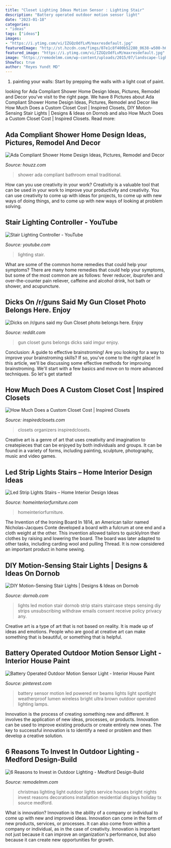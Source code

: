 ```yaml
---
title: "Closet Lighting Ideas Motion Sensor : Lighting Stair"
description: "Battery operated outdoor motion sensor light"
date: "2023-01-18"
categories:
- "ideas"
tags: ["ideas"]
images:
- "https://i.ytimg.com/vi/IZGQzOdfLvM/maxresdefault.jpg"
featuredImage: "http://st.hzcdn.com/fimgs/07e1c8f400b52280_0638-w500-h666-b0-p0--traditional-bathroom.jpg"
featured_image: "https://i.ytimg.com/vi/IZGQzOdfLvM/maxresdefault.jpg"
image: "https://remodelmm.com/wp-content/uploads/2015/07/landscape-lighting-austin-outdoor-christmas-event-san-antonio-tx-alamo-heights-castle-hills-canyon-springs-monte-vista-low-voltage-lamps-unique-supply-design-las-vegas.jpg"
ShowToc: true
author: "Reyes Yundt MD"
---
```



1. painting your walls: Start by prepping the walls with a light coat of paint.

	

		
looking for Ada Compliant Shower Home Design Ideas, Pictures, Remodel and Decor you've visit to the right page. We have 8 Pictures about Ada Compliant Shower Home Design Ideas, Pictures, Remodel and Decor like How Much Does a Custom Closet Cost | Inspired Closets, DIY Motion-Sensing Stair Lights | Designs &amp; Ideas on Dornob and also How Much Does a Custom Closet Cost | Inspired Closets. Read more:
		
    
## Ada Compliant Shower Home Design Ideas, Pictures, Remodel And Decor

<img loading=lazy src="http://st.hzcdn.com/fimgs/07e1c8f400b52280_0638-w500-h666-b0-p0--traditional-bathroom.jpg" onerror="this.onerror=null;this.src='https://tse2.mm.bing.net/th?id=OIP.zuhjR6eK8J3pTUwcCZHEAgHaJ3&amp;pid=15.1';" alt="Ada Compliant Shower Home Design Ideas, Pictures, Remodel and Decor">

_Source: houzz.com_

>shower ada compliant bathroom email traditional. 

	

How can you use creativity in your work?
Creativity is a valuable tool that can be used in your work to improve your productivity and creativity. You can use creativity to come up with ideas for projects, to come up with new ways of doing things, and to come up with new ways of looking at problem solving.

    
## Stair Lighting Controller - YouTube

<img loading=lazy src="https://i.ytimg.com/vi/IZGQzOdfLvM/maxresdefault.jpg" onerror="this.onerror=null;this.src='https://tse4.mm.bing.net/th?id=OIP.7lLR7FG5shYDAhYHnJX3AAHaEK&amp;pid=15.1';" alt="Stair Lighting Controller - YouTube">

_Source: youtube.com_

>lighting stair. 

	

What are some of the common home remedies that could help your symptoms?
There are many home remedies that could help your symptoms, but some of the most common are as follows: fever reducer, ibuprofen and over-the-counter pain reliever, caffeine and alcohol drink, hot bath or shower, and acupuncture.

    
## Dicks On /r/guns Said My Gun Closet Photo Belongs Here. Enjoy

<img loading=lazy src="http://i.imgur.com/zc7rMVW.jpg" onerror="this.onerror=null;this.src='https://tse1.mm.bing.net/th?id=OIP.jP5ZWVjxNIC2rAzLea20EQHaJ6&amp;pid=15.1';" alt="Dicks on /r/guns said my Gun Closet photo belongs here. Enjoy">

_Source: reddit.com_

>gun closet guns belongs dicks said imgur enjoy. 

	

Conclusion: A guide to effective brainstroming!
Are you looking for a way to improve your brainstroming skills? If so, you've come to the right place! In this article, we'll be discussing some effective methods for improving brainstroming. We'll start with a few basics and move on to more advanced techniques. So let's get started!

    
## How Much Does A Custom Closet Cost | Inspired Closets

<img loading=lazy src="https://www.inspiredclosets.com/wp-content/uploads/2020/07/DS_756.jpg" onerror="this.onerror=null;this.src='https://tse3.mm.bing.net/th?id=OIP.4UNlmtnljaQW9ka0YV2gLgHaLH&amp;pid=15.1';" alt="How Much Does a Custom Closet Cost | Inspired Closets">

_Source: inspiredclosets.com_

>closets organizers inspiredclosets. 

	

Creative art is a genre of art that uses creativity and imagination to createpieces that can be enjoyed by both individuals and groups. It can be found in a variety of forms, including painting, sculpture, photography, music and video games.

    
## Led Strip Lights Stairs – Home Interior Design Ideas

<img loading=lazy src="https://www.homeinteriorfurniture.com/wp-content/uploads/2019/03/led-strip-lights-stairs-9.jpg" onerror="this.onerror=null;this.src='https://tse1.mm.bing.net/th?id=OIP.AttJqUwJ7IAWTNdNuDS5xgHaHF&amp;pid=15.1';" alt="Led Strip Lights Stairs – Home Interior Design Ideas">

_Source: homeinteriorfurniture.com_

>homeinteriorfurniture. 

	

The Invention of the Ironing Board
In 1814, an American tailor named Nicholas-Jacques Conte developed a board with a fulcrum at one end and a cloth weight at the other. This invention allowed tailors to quicklyIron their clothes by raising and lowering the board. The board was later adapted to other tasks, including carding wool and pulling Thread. It is now considered an important product in home sewing.

    
## DIY Motion-Sensing Stair Lights | Designs &amp; Ideas On Dornob

<img loading=lazy src="https://dornob.com/wp-content/uploads/2011/03/strips-beispieleinbau.jpg" onerror="this.onerror=null;this.src='https://tse4.mm.bing.net/th?id=OIP.8v46z3jH8Ye3EhTnbwGO8gHaE6&amp;pid=15.1';" alt="DIY Motion-Sensing Stair Lights | Designs &amp; Ideas on Dornob">

_Source: dornob.com_

>lights led motion stair dornob strip stairs staircase steps sensing diy strips unsubscribing withdraw emails consent receive policy privacy any. 

	

Creative art is a type of art that is not based on reality. It is made up of ideas and emotions. People who are good at creative art can make something that is beautiful, or something that is helpful.

    
## Battery Operated Outdoor Motion Sensor Light - Interior House Paint

<img loading=lazy src="https://i.pinimg.com/736x/df/97/e6/df97e694d662bfe49a0451ac4baa93cc.jpg" onerror="this.onerror=null;this.src='https://tse2.mm.bing.net/th?id=OIP.suSyL6j_HyyBL78x4a3mhwHaIk&amp;pid=15.1';" alt="Battery Operated Outdoor Motion Sensor Light - Interior House Paint">

_Source: pinterest.com_

>battery sensor motion led powered mr beams lights light spotlight weatherproof lumen wireless bright ultra brown outdoor operated lighting lamps. 

	

Innovation is the process of creating something new and different. It involves the application of new ideas, processes, or products. Innovation can be used to improve existing products or create entirely new ones. The key to successful innovation is to identify a need or problem and then develop a creative solution.

    
## 6 Reasons To Invest In Outdoor Lighting - Medford Design-Build

<img loading=lazy src="https://remodelmm.com/wp-content/uploads/2015/07/landscape-lighting-austin-outdoor-christmas-event-san-antonio-tx-alamo-heights-castle-hills-canyon-springs-monte-vista-low-voltage-lamps-unique-supply-design-las-vegas.jpg" onerror="this.onerror=null;this.src='https://tse1.mm.bing.net/th?id=OIP.r7dfo5ld3Agjny1TcRP_HAHaF7&amp;pid=15.1';" alt="6 Reasons to Invest in Outdoor Lighting - Medford Design-Build">

_Source: remodelmm.com_

>christmas lighting light outdoor lights service houses bright nights invest reasons decorations installation residential displays holiday tx source medford. 

	

What is innovation?
Innovation is the ability of a company or individual to come up with new and improved ideas. Innovation can come in the form of new products, services, or processes. It can also come from within a company or individual, as in the case of creativity. Innovation is important not just because it can improve an organization's performance, but also because it can create new opportunities for growth.

